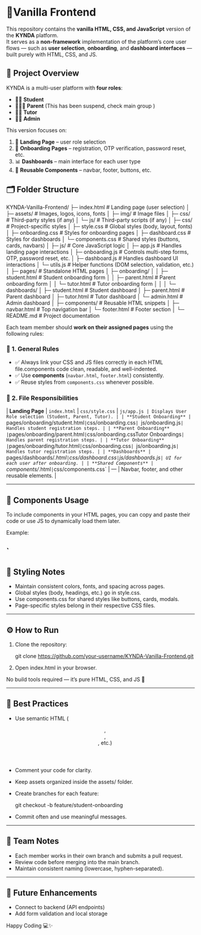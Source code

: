 # 🌟Vanilla Frontend

This repository contains the **vanilla HTML, CSS, and JavaScript** version of the **KYNDA** platform.  
It serves as a **non-framework** implementation of the platform’s core user flows — such as **user selection**, **onboarding**, and **dashboard interfaces** — built purely with HTML, CSS, and JS.


## 🧭 Project Overview

KYNDA is a multi-user platform with **four roles**:
- 🧑‍🎓 **Student**
- 👨‍👩‍👧 **Parent** (This has been suspend, check main group  )
- 🧑‍🏫 **Tutor**
- 🧑‍💼 **Admin**

This version focuses on:
1. 🎯 **Landing Page** – user role selection
2. 🧾 **Onboarding Pages** – registration, OTP verification, password reset, etc.
3. 📊 **Dashboards** – main interface for each user type
4. 🧱 **Reusable Components** – navbar, footer, buttons, etc.


## 🗂 Folder Structure

KYNDA-Vanilla-Frontend/
├─ index.html              # Landing page (user selection)
│
├─ assets/                 # Images, logos, icons, fonts
│   ├─ img/                # Image files
│   ├─ css/                # Third-party styles (if any)
│   └─ js/                 # Third-party scripts (if any)
│
├─ css/                    # Project-specific styles
│   ├─ style.css           # Global styles (body, layout, fonts)
│   ├─ onboarding.css      # Styles for onboarding pages
│   ├─ dashboard.css       # Styles for dashboards
│   └─ components.css      # Shared styles (buttons, cards, navbars)
│
├─ js/                     # Core JavaScript logic
│   ├─ app.js              # Handles landing page interactions
│   ├─ onboarding.js       # Controls multi-step forms, OTP, password reset, etc.
│   ├─ dashboard.js        # Handles dashboard UI interactions
│   └─ utils.js            # Helper functions (DOM selection, validation, etc.)
│
├─ pages/                  # Standalone HTML pages
│   ├─ onboarding/
│   │   ├─ student.html    # Student onboarding form
│   │   ├─ parent.html     # Parent onboarding form
│   │   └─ tutor.html      # Tutor onboarding form
│   │
│   └─ dashboards/
│       ├─ student.html    # Student dashboard
│       ├─ parent.html     # Parent dashboard
│       ├─ tutor.html      # Tutor dashboard
│       └─ admin.html      # Admin dashboard
│
├─ components/             # Reusable HTML snippets
│   ├─ navbar.html         # Top navigation bar
│   └─ footer.html         # Footer section
│
└─ README.md               # Project documentation


Each team member should **work on their assigned pages** using the following rules:

### 🧭 1. General Rules
- ✅ Always link your CSS and JS files correctly in each HTML file.components code clean, readable, and well-indented.
- ✅ Use **components** (`navbar.html`, `footer.html`) consistently.
- ✅ Reuse styles from `components.css` whenever possible.

### 🎯 2. File Responsibilities

| **Landing Page** | `index.html` | `css/style.css` | `js/app.js | Displays User Role selection (Student, Parent, Tutor). |
| **Student Onboarding** | `pages/onboarding/student.html` | `css/onboarding.css`| `js/onboarding.js` | Handles student registration steps. |
| **Parent Onboarding** | `pages/onboarding/parent.html` | `css/onboarding.cssTutor Onboardings` | Handles parent registration steps. |
| **Tutor Onboarding** | `pages/onboarding/tutor.html` | `css/onboarding.css`| `js/onboarding.js`| Handles tutor registration steps. |
| **Dashboards** | `pages/dashboards/*.html` | `css/dashboard.css` | `js/dashboards.js`| UI for each user after onboarding. |
| **Shared Components** | `components/*.html` | `css/components.css` | — | Navbar, footer, and other reusable elements. |

---

## 🧱 Components Usage
To include components in your HTML pages, you can copy and paste their code or use JS to dynamically load them later.

Example:
<!-- Include navbar -->
<div id="navbar-placeholder"></div>

<!-- Later you can inject navbar.html via JS -->
`
---

## 🎨 Styling Notes

* Maintain consistent colors, fonts, and spacing across pages.
* Global styles (body, headings, etc.) go in style.css.
* Use components.css for shared styles like buttons, cards, modals.
* Page-specific styles belong in their respective CSS files.

---

## ⚙️ How to Run

1. Clone the repository:

  
   git clone https://github.com/your-username/KYNDA-Vanilla-Frontend.git
   
2. Open index.html in your browser.

No build tools required — it’s pure HTML, CSS, and JS 🎉

---

## 🧠 Best Practices

* Use semantic HTML (<header>, <main>, <footer>, etc.)
* Comment your code for clarity.
* Keep assets organized inside the assets/ folder.
* Create branches for each feature:

 
  git checkout -b feature/student-onboarding
  
* Commit often and use meaningful messages.

---

## 👥 Team Notes

* Each member works in their own branch and submits a pull request.
* Review code before merging into the main branch.
* Maintain consistent naming (lowercase, hyphen-separated).

---

## 🚀 Future Enhancements

* Connect to backend (API endpoints)
* Add form validation and local storage


Happy Coding 💻✨
